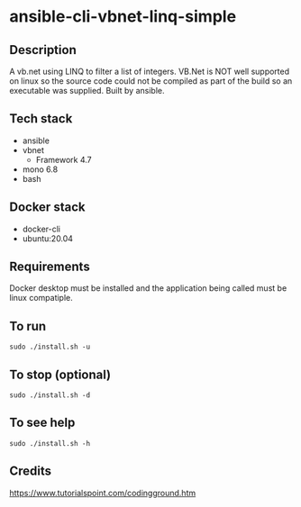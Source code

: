 # ansible-cli-vbnet-linq-simple

## Description
A vb.net using LINQ to filter
a list of integers. VB.Net is NOT
well supported on linux so the source
code could not be compiled as part of
the build so an executable was supplied.
Built by ansible.

## Tech stack
- ansible
- vbnet
  - Framework 4.7
- mono 6.8
- bash

## Docker stack
- docker-cli
- ubuntu:20.04

## Requirements
Docker desktop must be installed and the application
being called must be linux compatiple.

## To run
`sudo ./install.sh -u`

## To stop (optional)
`sudo ./install.sh -d`

## To see help
`sudo ./install.sh -h`

## Credits
https://www.tutorialspoint.com/codingground.htm
